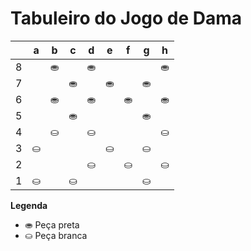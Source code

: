# Tabuleiro do Jogo de Dama

|   | a | b | c | d | e | f | g | h |
|---|---|---|---|---|---|---|---|---|
| 8 |   | ⛂ |   | ⛂ |   |   |   | ⛂ |
| 7 |  |   | ⛂ |   | ⛂ |   |  ⛂|   |
| 6 |   |  ⛂ |   | ⛂ |   | ⛂ |   | ⛂ |
| 5 |   |   | ⛂  |   |   |   | ⛂  |   |
| 4 |   | ⛀ |   | ⛀ |   |   |   | ⛀ |
| 3 | ⛀ |   |   |   | ⛀ |   | ⛀ |   |
| 2 |   |   |   | ⛀ |   | ⛀ |   | ⛀ |
| 1 | ⛀ |   | ⛀ |   |   |   | ⛀ |   |

**Legenda**

- ⛂ Peça preta
- ⛀ Peça branca
